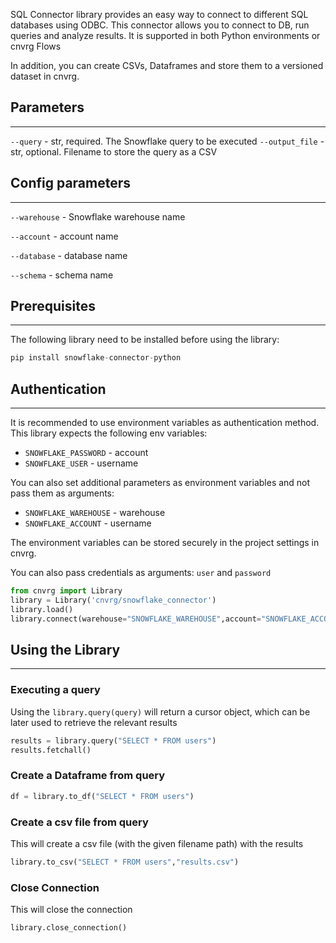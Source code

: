 SQL Connector library provides an easy way to connect to different SQL databases using ODBC. 
This connector allows you to connect to DB, run queries and analyze results. It is supported in both Python environments or cnvrg Flows

In addition, you can create CSVs, Dataframes and store them to a versioned dataset in cnvrg. 


## Parameters
---

```--query``` - str, required. The Snowflake query to be executed
```--output_file``` - str, optional. Filename to store the query as a CSV

## Config parameters
---

```--warehouse``` - Snowflake warehouse name 

```--account``` - account name

```--database``` - database name

```--schema``` - schema name

## Prerequisites
---
The following library need to be installed before using the library:
```python
pip install snowflake-connector-python
```
## Authentication
---
It is recommended to use environment variables as authentication method. This library expects the following env variables:

* `SNOWFLAKE_PASSWORD` - account
* `SNOWFLAKE_USER` - username

You can also set additional parameters as environment variables and not pass them as arguments:

* `SNOWFLAKE_WAREHOUSE` - warehouse
* `SNOWFLAKE_ACCOUNT` - username

The environment variables can be stored securely in the project settings in cnvrg. 

You can also pass credentials as arguments: `user` and `password`

```python
from cnvrg import Library
library = Library('cnvrg/snowflake_connector')
library.load()
library.connect(warehouse="SNOWFLAKE_WAREHOUSE",account="SNOWFLAKE_ACCOUNT", database="SNOWFLAKE_DATABASE",schema="SNOWFLAKE_SCHEMA")
```

## Using the Library
---

### Executing a query

Using the `library.query(query)` will return a cursor object, which can be later used to retrieve the relevant results
```python
results = library.query("SELECT * FROM users")
results.fetchall()
```
### Create a Dataframe from query
```python
df = library.to_df("SELECT * FROM users")
```
### Create a csv file from query
This will create a csv file (with the given filename path) with the results
```python
library.to_csv("SELECT * FROM users","results.csv")
```
### Close Connection
This will close the connection
```python
library.close_connection()
```